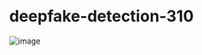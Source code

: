 # deepfake-detection-310

![image](https://github.com/user-attachments/assets/30fcd9ab-f294-4a7f-b88f-fc980208481e)
